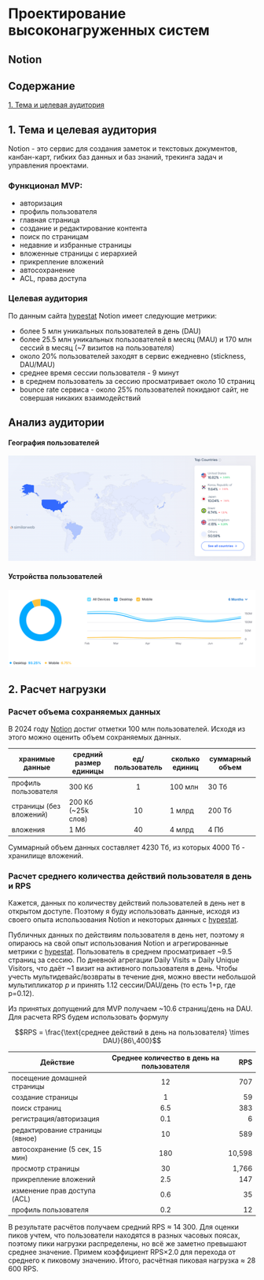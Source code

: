 # Проектирование высоконагруженных систем
## Notion

## Содержание
[1. Тема и целевая аудитория](#1-тема-и-целевая-аудитория)

## 1. Тема и целевая аудитория
Notion - это сервис для создания заметок и текстовых документов, канбан-карт, гибких баз данных и баз знаний, трекинга задач и управления проектами.

### Функционал MVP:
- авторизация
- профиль пользователя
- главная страница
- создание и редактирование контента
- поиск по страницам
- недавние и избранные страницы
- вложенные страницы с иерархией
- прикрепление вложений
- автосохранение
- ACL, права доступа

### Целевая аудитория
По данным сайта [hypestat](https://hypestat.com/info/notion.so) Notion имеет следующие метрики:
- более 5 млн уникальных пользователей в день (DAU)
- более 25.5 млн уникальных пользователей в месяц (MAU) и 170 млн сессий в месяц (~7 визитов на пользователя)
- около 20% пользователей заходят в сервис ежедневно (stickness, DAU/MAU)
- среднее время сессии пользователя - 9 минут
- в среднем пользователь за сессию просматривает около 10 страниц
- bounce rate сервиса - около 25% пользователей покидают сайт, не совершая никаких взаимодействий

## Анализ аудитории

#### География пользователей
![img.png](images/user_geography.png)

#### Устройства пользователей
![img.png](images/devices.png)

## 2. Расчет нагрузки

### Расчет объема сохраняемых данных
В 2024 году [Notion](https://www.notion.com/blog/100-million-of-you) достиг отметки 100 млн пользователей. Исходя из этого можно оценить объем сохраняемых данных.

| хранимые данные           | средний размер единицы | ед/пользователь | сколько единиц | суммарный объем  |
|---------------------------|------------------------|:---------------:|----------------|------------------|
| профиль пользователя      | 300 Кб                 |        1        | 100 млн         | 30 Тб            | 
| страницы (без вложений)   | 200 Кб (~25k слов)                 |       10        | 1 млрд        | 200 Тб           |
| вложения                  | 1 Мб                   |       40        | 4 млрд       | 4 Пб           |

Суммарный объем данных составляет 4230 Тб, из которых 4000 Тб - хранилище вложений.

### Расчет среднего количества действий пользователя в день и RPS
Кажется, данных по количеству действий пользователей в день нет в открытом доступе. Поэтому я буду использовать данные, исходя из своего опыта использования Notion и некоторых данных с [hypestat](https://hypestat.com/info/notion.so).

Публичных данных по действиям пользователя в день нет, поэтому я опираюсь на свой опыт использования Notion и агрегированные метрики с [hypestat](https://hypestat.com/info/notion.so). Пользователь в среднем просматривает ~9.5 страниц за сессию. По дневной агрегации Daily Visits ≈ Daily Unique Visitors, что даёт ~1 визит на активного пользователя в день. Чтобы учесть мультидевайс/возвраты в течение дня, можно ввести небольшой мультипликатор _p_ и принять 1.12 сессии/DAU/день (то есть 1+p, где p=0.12).

Из принятых допущений для MVP получаем ~10.6 страниц/день на DAU. Для расчета RPS будем использовать формулу

$$RPS = \frac{\text{среднее действий в день на пользователя} \times DAU}{86\,400}$$

| Действие                          | Среднее количество в день на пользователя |   RPS  |
|-----------------------------------|:-----------------------------------------:|-------:|
| посещение домашней страницы       |                    12                     |    707 |
| создание страницы                 |                     1                     |     59 |
| поиск страниц                     |                    6.5                    |    383 |
| регистрация/авторизация           |                    0.1                    |      6 |
| редактирование страницы (явное)   |                    10                     |    589 |
| автосохранение (5 сек, 15 мин)    |                   180                     | 10,598 |
| просмотр страницы                 |                    30                     |  1,766 |
| прикрепление вложений             |                    2.5                    |    147 |
| изменение прав доступа (ACL)      |                    0.6                    |     35 |
| профиль пользователя              |                    0.2                    |     12 |

В результате расчётов получаем средний RPS ≈ 14 300. Для оценки пиков учтем, что пользователи находятся в разных часовых поясах, поэтому пики нагрузки распределены, но всё же заметно превышают среднее значение. Примем коэффициент RPS×2.0 для перехода от среднего к пиковому значению. Итого, расчётная пиковая нагрузка ≈ 28 600 RPS.

